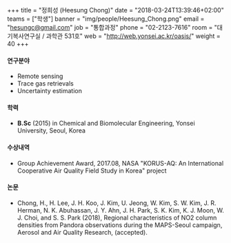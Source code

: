 ﻿+++
title = "정희성 (Heesung Chong)"
date = "2018-03-24T13:39:46+02:00"
teams = ["학생"]
banner = "img/people/Heesung_Chong.png"
email = "hesungc@gmail.com"
job = "통합과정"
phone = "02-2123-7616"
room = "대기복사연구실 / 과학관 531호"
web = "http://web.yonsei.ac.kr/oasis/"
weight = 40
+++

#### 연구분야
+ Remote sensing
+ Trace gas retrievals
+ Uncertainty estimation

#### 학력
 + **B.Sc** (2015) in Chemical and Biomolecular Engineering, Yonsei University, Seoul, Korea

#### 수상내역
 + Group Achievement Award, 2017.08, NASA "KORUS-AQ: An International Cooperative Air Quality Field Study in Korea" project

#### 논문
+ Chong, H., H. Lee, J. H. Koo, J. Kim, U. Jeong, W. Kim, S. W. Kim, J. R. Herman, N. K. Abuhassan, J. Y. Ahn, J. H. Park, S. K. Kim, K. J. Moon, W. J. Choi, and S. S. Park (2018), Regional characteristics of NO2 column densities from Pandora observations during the MAPS-Seoul campaign, Aerosol and Air Quality Research, (accepted).
